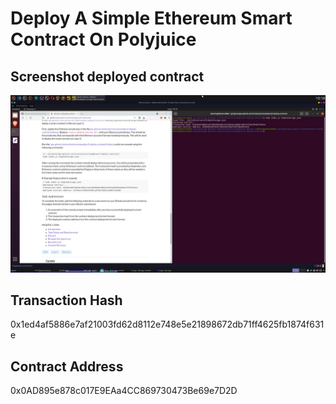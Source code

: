 # Deploy A Simple Ethereum Smart Contract On Polyjuice

## Screenshot deployed contract
![screenshot deployed contract](./screenshot-contract-deployed.jpg)

## Transaction Hash
0x1ed4af5886e7af21003fd62d8112e748e5e21898672db71ff4625fb1874f631e

## Contract Address
0x0AD895e878c017E9EAa4CC869730473Be69e7D2D
